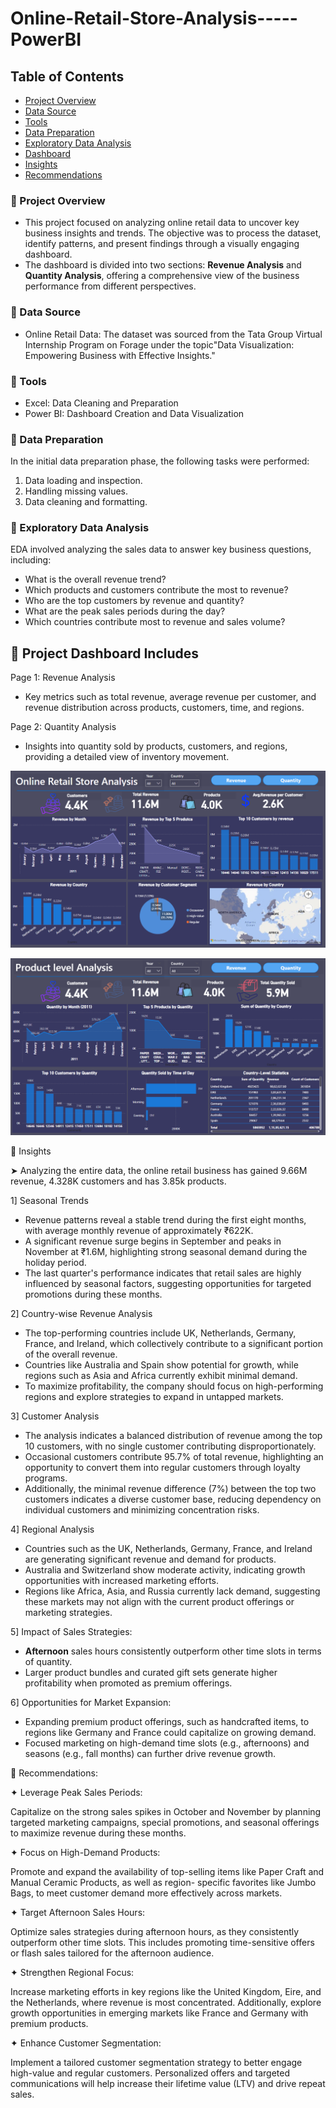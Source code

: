 # Online-Retail-Store-Analysis-----PowerBI

## Table of Contents
- [Project Overview](#project-overview)
- [Data Source](#data-source)
- [Tools](#tools)
- [Data Preparation](#data-preparation)
- [Exploratory Data Analysis](#exploratory-data-analysis)
- [Dashboard](#dashboard)
- [Insights](#insights)
- [Recommendations](#recommendations)




### 🔹 Project Overview
- This project focused on analyzing online retail data to uncover key business insights and trends. The objective was to 
  process the dataset, identify patterns, and present findings through a visually engaging dashboard.
- The dashboard is divided into two sections: **Revenue Analysis** and **Quantity Analysis**, offering a comprehensive view 
  of the business performance from different perspectives.

### 🔹 Data Source
- Online Retail Data: The dataset was sourced from the Tata Group Virtual Internship Program on Forage under the topic"Data 
  Visualization: Empowering Business with Effective Insights."
  
### 🔹 Tools
- Excel: Data Cleaning and Preparation
- Power BI: Dashboard Creation and Data Visualization

### 🔹 Data Preparation
  In the initial data preparation phase, the following tasks were performed:

1. Data loading and inspection.
2. Handling missing values.
3. Data cleaning and formatting.

### 🔹 Exploratory Data Analysis 

  EDA involved analyzing the sales data to answer key business questions, including:

- What is the overall revenue trend?
- Which products and customers contribute the most to revenue?
- Who are the top customers by revenue and quantity?
- What are the peak sales periods during the day?
- Which countries contribute most to revenue and sales volume?


## 🔹 Project Dashboard Includes
Page 1: Revenue Analysis
- Key metrics such as total revenue, average revenue per customer, and revenue distribution across products, customers, 
  time, and regions.

Page 2: Quantity Analysis
- Insights into quantity sold by products, customers, and regions, providing a detailed view of inventory movement.
  
![Screenshot 2024-05-06 150952](https://github.com/dubeyshrutii/Online-Retail-Analysis-----PowerBI/blob/master/Revenue%20Page.png?raw=true)

![Screenshot 2024-05-06 150952](https://github.com/dubeyshrutii/Online-Retail-Analysis-----PowerBI/blob/master/Quantity%20Page.png?raw=true)

🔹 Insights

➤ Analyzing the entire data, the online retail business has gained 9.66M revenue, 4.328K customers and has 3.85k products.

1] Seasonal Trends
- Revenue patterns reveal a stable trend during the first eight months, with average monthly revenue of approximately ₹622K.
- A significant revenue surge begins in September and peaks in November at ₹1.6M, highlighting strong seasonal demand 
  during the holiday period.
- The last quarter's performance indicates that retail sales are highly influenced by seasonal factors, suggesting 
  opportunities for targeted promotions during these months.

2] Country-wise Revenue Analysis
- The top-performing countries include UK, Netherlands, Germany, France, and Ireland, which collectively contribute to a 
  significant portion of the overall revenue.
- Countries like Australia and Spain show potential for growth, while regions such as Asia and Africa currently exhibit 
  minimal demand.
- To maximize profitability, the company should focus on high-performing regions and explore strategies to expand in 
  untapped markets.

3] Customer Analysis
- The analysis indicates a balanced distribution of revenue among the top 10 customers, with no single customer 
  contributing disproportionately.
- Occasional customers contribute 95.7% of total revenue, highlighting an opportunity to convert them into regular 
  customers through loyalty programs.
- Additionally, the minimal revenue difference (7%) between the top two customers indicates a diverse customer base, 
  reducing dependency on individual customers and minimizing concentration risks.

4] Regional Analysis
- Countries such as the UK, Netherlands, Germany, France, and Ireland are generating significant revenue and demand for 
  products.
- Australia and Switzerland show moderate activity, indicating growth opportunities with increased marketing efforts.
- Regions like Africa, Asia, and Russia currently lack demand, suggesting these markets may not align with the current 
  product offerings or marketing strategies.

5] Impact of Sales Strategies:
- **Afternoon** sales hours consistently outperform other time slots in terms of quantity.
- Larger product bundles and curated gift sets generate higher profitability when promoted as premium offerings.

6] Opportunities for Market Expansion:

- Expanding premium product offerings, such as handcrafted items, to regions like Germany and France could capitalize on 
  growing demand.
- Focused marketing on high-demand time slots (e.g., afternoons) and seasons (e.g., fall months) can further drive revenue 
  growth.

🔹 Recommendations:

✦ Leverage Peak Sales Periods:

 Capitalize on the strong sales spikes in October and November by planning targeted marketing campaigns, special 
 promotions, and seasonal offerings to maximize revenue during these months.

✦ Focus on High-Demand Products:

 Promote and expand the availability of top-selling items like Paper Craft and Manual Ceramic Products, as well as region- 
 specific favorites like Jumbo Bags, to meet customer demand more effectively across markets.

✦ Target Afternoon Sales Hours:

 Optimize sales strategies during afternoon hours, as they consistently outperform other time slots. This includes 
 promoting time-sensitive offers or flash sales tailored for the afternoon audience.

✦ Strengthen Regional Focus:

 Increase marketing efforts in key regions like the United Kingdom, Eire, and the Netherlands, where revenue is most 
 concentrated. Additionally, explore growth opportunities in emerging markets like France and Germany with premium products.

✦ Enhance Customer Segmentation:

 Implement a tailored customer segmentation strategy to better engage high-value and regular customers. Personalized offers 
 and targeted communications will help increase their lifetime value (LTV) and drive repeat sales.

